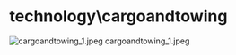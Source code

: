 <h1>technology\cargoandtowing</h1>
<div class="container text-center">
<div class="row">
<div class="col col-lg-2 col-6">
<img src="https://media.evkx.net/multimedia/technology/cargoandtowing/cargoandtowing_1_xst.jpeg" class="img-thumbnail" alt="cargoandtowing_1.jpeg">
cargoandtowing_1.jpeg
</div>
</div>
</div>
